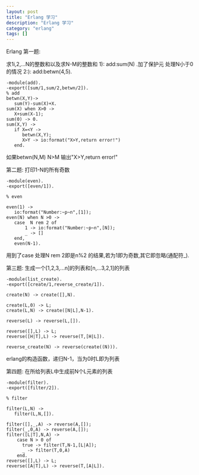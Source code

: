 ```yaml
---
layout: post
title: "Erlang 学习"
description: "Erlang 学习"
category: "erlang"
tags: []
---
```



Erlang
第一题:


求1i,2,...N的整数和以及求N-M的整数和
1):   add:sum(N) .加了保护元 处理N小于0的情况
2:):  add:betwn(4,5).


 
	-module(add).
	-export([sum/1,sum/2,betwn/2]).
	% add 
	betwn(X,Y)->
	   sum(Y)-sum(X)+X.
	sum(X) when X>0 ->
	   X+sum(X-1);
	sum(0) -> 0.
	sum(X,Y) ->
	   if X=<Y ->
	      betwn(X,Y);
	      X>Y -> io:format("X>Y,return error!")
	   end.


如果betwn(N,M) N>M 输出"X>Y,return error!"
 
第二题:
  打印1-N的所有奇数


	-module(even).
	-export([even/1]).
	                                  
	% even
	                                  
	even(1) ->
	   io:format("Number:~p~n",[1]);
	even(N) when N >0 ->
	   case  N rem 2 of
	       1 -> io:format("Number:~p~n",[N]);
	       _ -> []
	   end,
	   even(N-1).


用到了case 处理N rem 2即是n%2 的结果,若为1即为奇数,其它即忽略(通配符_).
 
第三题:
生成一个[1,2,3,...n]的列表和[n,...3,2,1]的列表



	-module(list_create).
	-export([create/1,reverse_create/1]).
	                 
	create(N) -> create([],N).
	                 
	create(L,0) -> L;
	create(L,N) -> create([N|L],N-1).
	                 
	reverse(L) -> reverse(L,[]).
	                 
	reverse([],L) -> L;
	reverse([H|T],L) -> reverse(T,[H|L]).
	                 
	reverse_create(N) -> reverse(create((N))).



erlang的构造函数，递归N-1，当为0时L即为列表


第四题:
在所给列表L中生成前N个L元素的列表

	-module(filter).
	-export([filter/2]).
	     
	% filter
	     
	filter(L,N) ->
	   filter(L,N,[]).
	     
	filter([],_,A) -> reverse(A,[]);
	filter(_,0,A) -> reverse(A,[]);
	filter([L|T],N,A) ->
	    case N > 0 of
	      true -> filter(T,N-1,[L|A]);
	      _ -> filter(T,0,A)
	    end.
	reverse([],L) -> L;
	reverse([A|T],L) -> reverse(T,[A|L]).